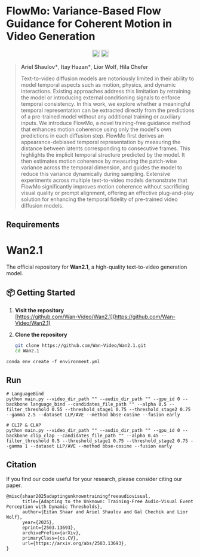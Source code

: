 # FlowMo: Variance-Based Flow Guidance for Coherent Motion in Video Generation
<p align="center">
  <a href="https://arielshaulov.github.io/FlowMo/"><img src="https://img.shields.io/static/v1?label=Project&message=Website&color=red" height=20.5></a> 
 <a href="https://arxiv.org/abs/2309.03884"><img src="https://img.shields.io/badge/arXiv-2306.00966-b31b1b.svg" height=20.5></a>
</p>

> **Ariel Shaulov\***, **Itay Hazan\***, **Lior Wolf**, **Hila Chefer**
> 
> Text-to-video diffusion models are notoriously limited in their ability to model temporal aspects such as motion, physics, and dynamic interactions. Existing approaches address this limitation by retraining the model or introducing external conditioning signals to enforce temporal consistency. In this work, we explore whether a meaningful temporal representation can be extracted directly from the predictions of a pre-trained model without any additional training or auxiliary inputs. We introduce FlowMo, a novel training-free guidance method that enhances motion coherence using only the model's own predictions in each diffusion step. FlowMo first derives an appearance-debiased temporal representation by measuring the distance between latents corresponding to consecutive frames. This highlights the implicit temporal structure predicted by the model. It then estimates motion coherence by measuring the patch-wise variance across the temporal dimension, and guides the model to reduce this variance dynamically during sampling. Extensive experiments across multiple text-to-video models demonstrate that FlowMo significantly improves motion coherence without sacrificing visual quality or prompt alignment, offering an effective plug-and-play solution for enhancing the temporal fidelity of pre-trained video diffusion models.


## Requirements

# Wan2.1

The official repository for **Wan2.1**, a high-quality text-to-video generation model.

## 📦 Getting Started

1. **Visit the repository**  
   [https://github.com/Wan-Video/Wan2.1](https://github.com/Wan-Video/Wan2.1)

2. **Clone the repository**
   ```bash
   git clone https://github.com/Wan-Video/Wan2.1.git
   cd Wan2.1

   
````
conda env create -f environment.yml
````

## Run
````
# LanguageBind
python main.py --video_dir_path "" --audio_dir_path "" --gpu_id 0 --backbone language_bind --candidates_file_path "" --alpha 0.5 --filter_threshold 0.55 --threshold_stage1 0.75 --threshold_stage2 0.75 --gamma 2.5 --dataset LLP/AVE --method bbse-cosine --fusion early

# CLIP & CLAP
python main.py --video_dir_path "" --audio_dir_path "" --gpu_id 0 --backbone clip_clap --candidates_file_path "" --alpha 0.45 --filter_threshold 0.5 --threshold_stage1 0.75 --threshold_stage2 0.75 --gamma 1 --dataset LLP/AVE --method bbse-cosine --fusion early
````

## Citation
If you find our code useful for your research, please consider citing our paper.
```
@misc{shaar2025adaptingunknowntrainingfreeaudiovisual,
      title={Adapting to the Unknown: Training-Free Audio-Visual Event Perception with Dynamic Thresholds}, 
      author={Eitan Shaar and Ariel Shaulov and Gal Chechik and Lior Wolf},
      year={2025},
      eprint={2503.13693},
      archivePrefix={arXiv},
      primaryClass={cs.CV},
      url={https://arxiv.org/abs/2503.13693}, 
}
```
